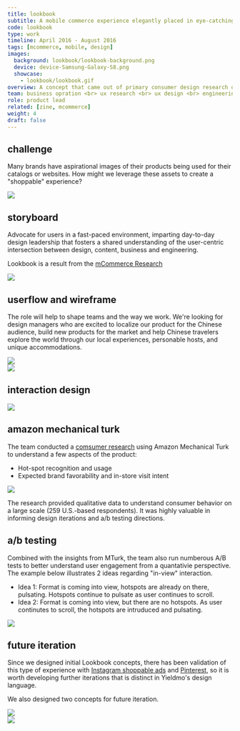 ```yaml
---
title: lookbook
subtitle: A mobile commerce experience elegantly placed in eye-catching, interactive brand context that helps product showcase and drives user engagement. 
code: lookbook
type: work
timeline: April 2016 - August 2016
tags: [mcommerce, mobile, design]
images:
  background: lookbook/lookbook-background.png
  device: device-Samsung-Galaxy-S8.png
  showcase: 
    - lookbook/lookbook.gif
overview: A concept that came out of primary consumer design research on how people discover and purchase brands/products, Lookbook presents a group of products in their natural setting (a room of furniture, a model wearing clothing items, etc.), and allows individual items to be clicked to explore more within the format.
team: business opration <br> ux research <br> ux design <br> engineering <br> a/b testing <br> data insights
role: product lead
related: [zine, mcommerce]
weight: 4
draft: false
---
```


## challenge

Many brands have aspirational images of their products being used for their catalogs or websites. How might we leverage these assets to create a "shoppable" experience?

<div><img src="/_images/work/lookbook/versatility.jpg"></div>

## storyboard

Advocate for users in a fast-paced environment, imparting day-to-day design leadership that fosters a shared understanding of the user-centric intersection between design, content, business and engineering.

Lookbook is a result from the [mCommerce Research](/work/mobile-commerce-research/)

<div><img src="/_images/work/lookbook/lookbook-storyboard.jpg"></div>

## userflow and wireframe 

The role will help to shape teams and the way we work. We're looking for design managers who are excited to localize our product for the Chinese audience, build new products for the market and help Chinese travelers explore the world through our local experiences, personable hosts, and unique accommodations. 

<div><img src="/_images/work/lookbook/userflow.jpg"></div>
<div><img src="/_images/work/lookbook/wireframe.png"></div>


## interaction design

<div><img src="/_images/work/lookbook/interactions.png"></div>

## amazon mechanical turk

The team conducted a [comsumer research](https://www.surveymonkey.com/r/LookbookMTurkPreview) using Amazon Mechanical Turk to understand a few aspects of the product:

- Hot-spot recognition and usage
- Expected brand favorability and in-store visit intent

<div><img src="/_images/work/lookbook/mturk-1.jpg"></div>

The research provided qualitative data to understand consumer behavior on a large scale (259 U.S.-based respondents). It was highly valuable in informing design iterations and a/b testing directions. 

## a/b testing

Combined with the insights from MTurk, the team also run numberous A/B tests to better understand user engagement from a quantativie perspective. The example below illustrates 2 ideas regarding "in-view" interaction.

- Idea 1: Format is coming into view, hotspots are already on there, pulsating. Hotspots continue to pulsate as user continues to scroll.
- Idea 2: Format is coming into view, but there are no hotspots. As user continutes to scroll, the hotspots are intruduced and pulsating.

<div><img src="/_images/work/lookbook/ab-test.jpg"></div>


## future iteration

Since we designed initial Lookbook concepts, there has been validation of this type of experience with [Instagram shoppable ads](http://www.adweek.com/digital/retailers-can-now-make-instagram-posts-much-more-shoppable/) and [Pinterest](https://blog.pinterest.com/en/search-outside-box-new-pinterest-visual-discovery-tools), so it is worth developing further iterations that is distinct in Yieldmo's design language.

We also designed two concepts for future iteration. 

<div><img src="/_images/work/lookbook/slider.jpg"></div>
<div><img src="/_images/work/lookbook/payment.jpg"></div>
